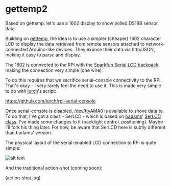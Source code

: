 # gettemp2
Based on gettemp, let's use a 1602 display to show polled DS18B sensor data.

Building on [gettemp](https://github.com/kenkl/gettemp), the idea is to use a simpler (cheaper) 1602 character LCD to display the data retrieved from remote sensors attached to network-connected Arduino-like devices. They expose their data via http/JSON, making it easy to parse and display.

The 1602 is connected to the RPi with the [Sparkfun Serial LCD backpack](https://www.sparkfun.com/products/258), making the connection very simple (one wire).

To do this requires that we sacrifice serial-console connectivity to the RPi. That's okay - I very rarely feel the need to use it. This is made very simple to do with [lurch](https://github.com/lurch)'s script:

https://github.com/lurch/rpi-serial-console

Once serial-console is disabled, /dev/ttyAMA0 is available to shove data to. To do that, I've got a class - SerLCD - which is based on [badams](https://github.com/badams)' [SerLCD class](https://github.com/badams/SerLCD). I've made some changes to it (backlight control, positioning). Maybe I'll fork his thing later. For now, be aware that SerLCD here is subtly different than badams' version.

The physical layout of the serial-enabled LCD connection to RPi is quite simple:

![alt text](https://raw.githubusercontent.com/kenkl/gettemp/master/rpi_serlcd_basic_bb_sm.png "SerialLCD hookup to RPi")

And the traditional action-shot (coming soon):

(action-shot.jpg)


